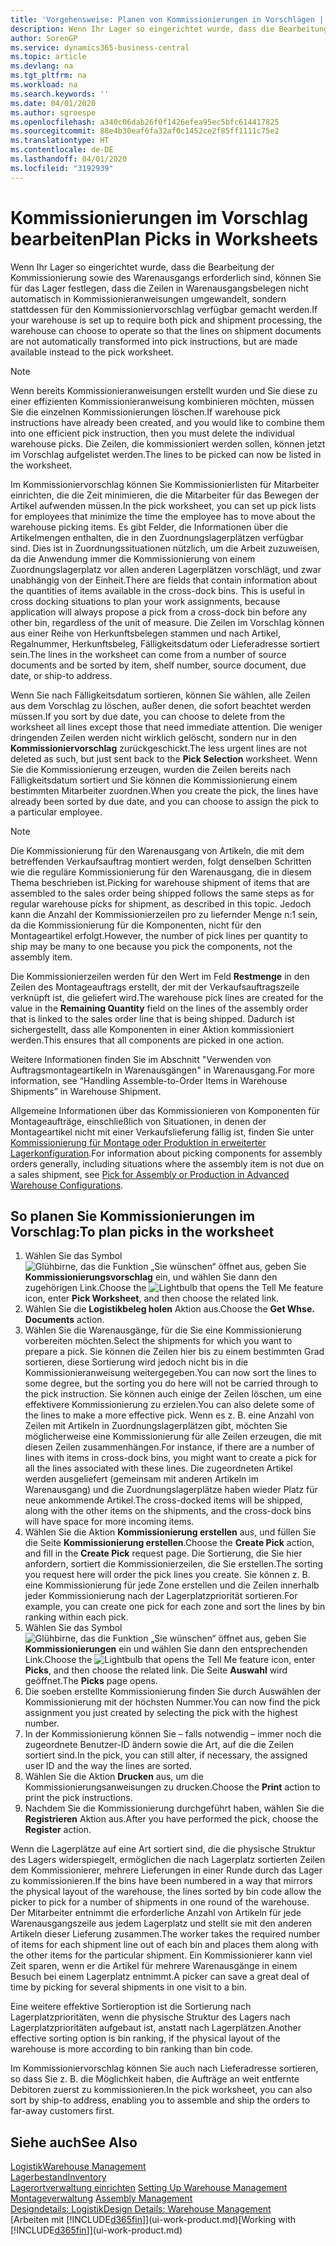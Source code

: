 ```yaml
---
title: 'Vorgehensweise: Planen von Kommissionierungen in Vorschlägen | Microsoft Docs'
description: Wenn Ihr Lager so eingerichtet wurde, dass die Bearbeitung der Kommissionierung sowie des Warenausgangs erforderlich sind, können Sie für das Lager festlegen, dass die Zeilen in Warenausgangsbelegen nicht automatisch in Kommissionieranweisungen umgewandelt, sondern stattdessen für den Kommissioniervorschlag verfügbar gemacht werden.
author: SorenGP
ms.service: dynamics365-business-central
ms.topic: article
ms.devlang: na
ms.tgt_pltfrm: na
ms.workload: na
ms.search.keywords: ''
ms.date: 04/01/2020
ms.author: sgroespe
ms.openlocfilehash: a340c06dab26f0f1426efea95ec5bfc614417825
ms.sourcegitcommit: 88e4b30eaf6fa32af0c1452ce2f85ff1111c75e2
ms.translationtype: HT
ms.contentlocale: de-DE
ms.lasthandoff: 04/01/2020
ms.locfileid: "3192939"
---
```

# <a name="plan-picks-in-worksheets"></a><span data-ttu-id="299ad-103">Kommissionierungen im Vorschlag bearbeiten</span><span class="sxs-lookup"><span data-stu-id="299ad-103">Plan Picks in Worksheets</span></span>
<span data-ttu-id="299ad-104">Wenn Ihr Lager so eingerichtet wurde, dass die Bearbeitung der Kommissionierung sowie des Warenausgangs erforderlich sind, können Sie für das Lager festlegen, dass die Zeilen in Warenausgangsbelegen nicht automatisch in Kommissionieranweisungen umgewandelt, sondern stattdessen für den Kommissioniervorschlag verfügbar gemacht werden.</span><span class="sxs-lookup"><span data-stu-id="299ad-104">If your warehouse is set up to require both pick and shipment processing, the warehouse can choose to operate so that the lines on shipment documents are not automatically transformed into pick instructions, but are made available instead to the pick worksheet.</span></span>  

> [!NOTE]  
>  <span data-ttu-id="299ad-105">Wenn bereits Kommissionieranweisungen erstellt wurden und Sie diese zu einer effizienten Kommissionieranweisung kombinieren möchten, müssen Sie die einzelnen Kommissionierungen löschen.</span><span class="sxs-lookup"><span data-stu-id="299ad-105">If warehouse pick instructions have already been created, and you would like to combine them into one efficient pick instruction, then you must delete the individual warehouse picks.</span></span> <span data-ttu-id="299ad-106">Die Zeilen, die kommissioniert werden sollen, können jetzt im Vorschlag aufgelistet werden.</span><span class="sxs-lookup"><span data-stu-id="299ad-106">The lines to be picked can now be listed in the worksheet.</span></span>  

<span data-ttu-id="299ad-107">Im Kommissioniervorschlag können Sie Kommissionierlisten für Mitarbeiter einrichten, die die Zeit minimieren, die die Mitarbeiter für das Bewegen der Artikel aufwenden müssen.</span><span class="sxs-lookup"><span data-stu-id="299ad-107">In the pick worksheet, you can set up pick lists for employees that minimize the time the employee has to move about the warehouse picking items.</span></span> <span data-ttu-id="299ad-108">Es gibt Felder, die Informationen über die Artikelmengen enthalten, die in den Zuordnungslagerplätzen verfügbar sind. Dies ist in Zuordnungssituationen nützlich, um die Arbeit zuzuweisen, da die Anwendung immer die Kommissionierung von einem Zuordnungslagerplatz vor allen anderen Lagerplätzen vorschlägt, und zwar unabhängig von der Einheit.</span><span class="sxs-lookup"><span data-stu-id="299ad-108">There are fields that contain information about the quantities of items available in the cross-dock bins. This is useful in cross docking situations to plan your work assignments, because application will always propose a pick from a cross-dock bin before any other bin, regardless of the unit of measure.</span></span> <span data-ttu-id="299ad-109">Die Zeilen im Vorschlag können aus einer Reihe von Herkunftsbelegen stammen und nach Artikel, Regalnummer, Herkunftsbeleg, Fälligkeitsdatum oder Lieferadresse sortiert sein.</span><span class="sxs-lookup"><span data-stu-id="299ad-109">The lines in the worksheet can come from a number of source documents and be sorted by item, shelf number, source document, due date, or ship-to address.</span></span>  

<span data-ttu-id="299ad-110">Wenn Sie nach Fälligkeitsdatum sortieren, können Sie wählen, alle Zeilen aus dem Vorschlag zu löschen, außer denen, die sofort beachtet werden müssen.</span><span class="sxs-lookup"><span data-stu-id="299ad-110">If you sort by due date, you can choose to delete from the worksheet all lines except those that need immediate attention.</span></span> <span data-ttu-id="299ad-111">Die weniger dringenden Zeilen werden nicht wirklich gelöscht, sondern nur in den **Kommissioniervorschlag** zurückgeschickt.</span><span class="sxs-lookup"><span data-stu-id="299ad-111">The less urgent lines are not deleted as such, but just sent back to the **Pick Selection** worksheet.</span></span> <span data-ttu-id="299ad-112">Wenn Sie die Kommissionierung erzeugen, wurden die Zeilen bereits nach Fälligkeitsdatum sortiert und Sie können die Kommissionierung einem bestimmten Mitarbeiter zuordnen.</span><span class="sxs-lookup"><span data-stu-id="299ad-112">When you create the pick, the lines have already been sorted by due date, and you can choose to assign the pick to a particular employee.</span></span>  

> [!NOTE]  
>  <span data-ttu-id="299ad-113">Die Kommissionierung für den Warenausgang von Artikeln, die mit dem betreffenden Verkaufsauftrag montiert werden, folgt denselben Schritten wie die reguläre Kommissionierung für den Warenausgang, die in diesem Thema beschrieben ist.</span><span class="sxs-lookup"><span data-stu-id="299ad-113">Picking for warehouse shipment of items that are assembled to the sales order being shipped follows the same steps as for regular warehouse picks for shipment, as described in this topic.</span></span> <span data-ttu-id="299ad-114">Jedoch kann die Anzahl der Kommissionierzeilen pro zu liefernder Menge n:1 sein, da die Kommissionierung für die Komponenten, nicht für den Montageartikel erfolgt.</span><span class="sxs-lookup"><span data-stu-id="299ad-114">However, the number of pick lines per quantity to ship may be many to one because you pick the components, not the assembly item.</span></span>  
>   
>  <span data-ttu-id="299ad-115">Die Kommissionierzeilen werden für den Wert im Feld **Restmenge** in den Zeilen des Montageauftrags erstellt, der mit der Verkaufsauftragszeile verknüpft ist, die geliefert wird.</span><span class="sxs-lookup"><span data-stu-id="299ad-115">The warehouse pick lines are created for the value in the **Remaining Quantity** field on the lines of the assembly order that is linked to the sales order line that is being shipped.</span></span> <span data-ttu-id="299ad-116">Dadurch ist sichergestellt, dass alle Komponenten in einer Aktion kommissioniert werden.</span><span class="sxs-lookup"><span data-stu-id="299ad-116">This ensures that all components are picked in one action.</span></span>  
>   
>  <span data-ttu-id="299ad-117">Weitere Informationen finden Sie im Abschnitt "Verwenden von Auftragsmontageartikeln in Warenausgängen" in Warenausgang.</span><span class="sxs-lookup"><span data-stu-id="299ad-117">For more information, see “Handling Assemble-to-Order Items in Warehouse Shipments” in Warehouse Shipment.</span></span>  
>   
>  <span data-ttu-id="299ad-118">Allgemeine Informationen über das Kommissionieren von Komponenten für Montageaufträge, einschließlich von Situationen, in denen der Montageartikel nicht mit einer Verkaufslieferung fällig ist, finden Sie unter [Kommissionierung für Montage oder Produktion in erweiterter Lagerkonfiguration](warehouse-how-to-pick-for-internal-operations-in-advanced-warehousing.md).</span><span class="sxs-lookup"><span data-stu-id="299ad-118">For information about picking components for assembly orders generally, including situations where the assembly item is not due on a sales shipment, see [Pick for Assembly or Production in Advanced Warehouse Configurations](warehouse-how-to-pick-for-internal-operations-in-advanced-warehousing.md).</span></span>  

## <a name="to-plan-picks-in-the-worksheet"></a><span data-ttu-id="299ad-119">So planen Sie Kommissionierungen im Vorschlag:</span><span class="sxs-lookup"><span data-stu-id="299ad-119">To plan picks in the worksheet</span></span>  
1.  <span data-ttu-id="299ad-120">Wählen Sie das Symbol ![Glühbirne, das die Funktion „Sie wünschen“ öffnet](media/ui-search/search_small.png "Was möchten Sie tun?") aus, geben Sie **Kommissionierungsvorschlag** ein, und wählen Sie dann den zugehörigen Link.</span><span class="sxs-lookup"><span data-stu-id="299ad-120">Choose the ![Lightbulb that opens the Tell Me feature](media/ui-search/search_small.png "Tell me what you want to do") icon, enter **Pick Worksheet**, and then choose the related link.</span></span>  
2.  <span data-ttu-id="299ad-121">Wählen Sie die **Logistikbeleg holen** Aktion aus.</span><span class="sxs-lookup"><span data-stu-id="299ad-121">Choose the **Get Whse. Documents** action.</span></span>  
3.  <span data-ttu-id="299ad-122">Wählen Sie die Warenausgänge, für die Sie eine Kommissionierung vorbereiten möchten.</span><span class="sxs-lookup"><span data-stu-id="299ad-122">Select the shipments for which you want to prepare a pick.</span></span> <span data-ttu-id="299ad-123">Sie können die Zeilen hier bis zu einem bestimmten Grad sortieren, diese Sortierung wird jedoch nicht bis in die Kommissionieranweisung weitergegeben.</span><span class="sxs-lookup"><span data-stu-id="299ad-123">You can now sort the lines to some degree, but the sorting you do here will not be carried through to the pick instruction.</span></span> <span data-ttu-id="299ad-124">Sie können auch einige der Zeilen löschen, um eine effektivere Kommissionierung zu erzielen.</span><span class="sxs-lookup"><span data-stu-id="299ad-124">You can also delete some of the lines to make a more effective pick.</span></span> <span data-ttu-id="299ad-125">Wenn es z. B. eine Anzahl von Zeilen mit Artikeln in Zuordnungslagerplätzen gibt, möchten Sie möglicherweise eine Kommissionierung für alle Zeilen erzeugen, die mit diesen Zeilen zusammenhängen.</span><span class="sxs-lookup"><span data-stu-id="299ad-125">For instance, if there are a number of lines with items in cross-dock bins, you might want to create a pick for all the lines associated with these lines.</span></span> <span data-ttu-id="299ad-126">Die zugeordneten Artikel werden ausgeliefert (gemeinsam mit anderen Artikeln im Warenausgang) und die Zuordnungslagerplätze haben wieder Platz für neue ankommende Artikel.</span><span class="sxs-lookup"><span data-stu-id="299ad-126">The cross-docked items will be shipped, along with the other items on the shipments, and the cross-dock bins will have space for more incoming items.</span></span>  
4.  <span data-ttu-id="299ad-127">Wählen Sie die Aktion **Kommissionierung erstellen** aus, und füllen Sie die Seite **Kommissionierung erstellen**.</span><span class="sxs-lookup"><span data-stu-id="299ad-127">Choose the **Create Pick** action, and fill in the **Create Pick** request page.</span></span> <span data-ttu-id="299ad-128">Die Sortierung, die Sie hier anfordern, sortiert die Kommissionierzeilen, die Sie erstellen.</span><span class="sxs-lookup"><span data-stu-id="299ad-128">The sorting you request here will order the pick lines you create.</span></span> <span data-ttu-id="299ad-129">Sie können z. B. eine Kommissionierung für jede Zone erstellen und die Zeilen innerhalb jeder Kommissionierung nach der Lagerplatzpriorität sortieren.</span><span class="sxs-lookup"><span data-stu-id="299ad-129">For example, you can create one pick for each zone and sort the lines by bin ranking within each pick.</span></span>  
5.  <span data-ttu-id="299ad-130">Wählen Sie das Symbol ![Glühbirne, das die Funktion „Sie wünschen“ öffnet](media/ui-search/search_small.png "Was möchten Sie tun?") aus, geben Sie **Kommissionierungen** ein und wählen Sie dann den entsprechenden Link.</span><span class="sxs-lookup"><span data-stu-id="299ad-130">Choose the ![Lightbulb that opens the Tell Me feature](media/ui-search/search_small.png "Tell me what you want to do") icon, enter **Picks**, and then choose the related link.</span></span> <span data-ttu-id="299ad-131">Die Seite **Auswahl** wird geöffnet.</span><span class="sxs-lookup"><span data-stu-id="299ad-131">The **Picks** page opens.</span></span>  
6.  <span data-ttu-id="299ad-132">Die soeben erstellte Kommissionierung finden Sie durch Auswählen der Kommissionierung mit der höchsten Nummer.</span><span class="sxs-lookup"><span data-stu-id="299ad-132">You can now find the pick assignment you just created by selecting the pick with the highest number.</span></span>  
7.  <span data-ttu-id="299ad-133">In der Kommissionierung können Sie – falls notwendig – immer noch die zugeordnete Benutzer-ID ändern sowie die Art, auf die die Zeilen sortiert sind.</span><span class="sxs-lookup"><span data-stu-id="299ad-133">In the pick, you can still alter, if necessary, the assigned user ID and the way the lines are sorted.</span></span>  
8.  <span data-ttu-id="299ad-134">Wählen Sie die Aktion **Drucken** aus, um die Kommissionierungsanweisungen zu drucken.</span><span class="sxs-lookup"><span data-stu-id="299ad-134">Choose the **Print** action to print the pick instructions.</span></span>  
9. <span data-ttu-id="299ad-135">Nachdem Sie die Kommissionierung durchgeführt haben, wählen Sie die **Registrieren** Aktion aus.</span><span class="sxs-lookup"><span data-stu-id="299ad-135">After you have performed the pick, choose the **Register** action.</span></span>  

<span data-ttu-id="299ad-136">Wenn die Lagerplätze auf eine Art sortiert sind, die die physische Struktur des Lagers widerspiegelt, ermöglichen die nach Lagerplatz sortierten Zeilen dem Kommissionierer, mehrere Lieferungen in einer Runde durch das Lager zu kommissionieren.</span><span class="sxs-lookup"><span data-stu-id="299ad-136">If the bins have been numbered in a way that mirrors the physical layout of the warehouse, the lines sorted by bin code allow the picker to pick for a number of shipments in one round of the warehouse.</span></span> <span data-ttu-id="299ad-137">Der Mitarbeiter entnimmt die erforderliche Anzahl von Artikeln für jede Warenausgangszeile aus jedem Lagerplatz und stellt sie mit den anderen Artikeln dieser Lieferung zusammen.</span><span class="sxs-lookup"><span data-stu-id="299ad-137">The worker takes the required number of items for each shipment line out of each bin and places them along with the other items for the particular shipment.</span></span> <span data-ttu-id="299ad-138">Ein Kommissionierer kann viel Zeit sparen, wenn er die Artikel für mehrere Warenausgänge in einem Besuch bei einem Lagerplatz entnimmt.</span><span class="sxs-lookup"><span data-stu-id="299ad-138">A picker can save a great deal of time by picking for several shipments in one visit to a bin.</span></span>  

<span data-ttu-id="299ad-139">Eine weitere effektive Sortieroption ist die Sortierung nach Lagerplatzprioritäten, wenn die physische Struktur des Lagers nach Lagerplatzprioritäten aufgebaut ist, anstatt nach Lagerplätzen.</span><span class="sxs-lookup"><span data-stu-id="299ad-139">Another effective sorting option is bin ranking, if the physical layout of the warehouse is more according to bin ranking than bin code.</span></span>  

<span data-ttu-id="299ad-140">Im Kommissioniervorschlag können Sie auch nach Lieferadresse sortieren, so dass Sie z. B. die Möglichkeit haben, die Aufträge an weit entfernte Debitoren zuerst zu kommissionieren.</span><span class="sxs-lookup"><span data-stu-id="299ad-140">In the pick worksheet, you can also sort by ship-to address, enabling you to assemble and ship the orders to far-away customers first.</span></span>  

## <a name="see-also"></a><span data-ttu-id="299ad-141">Siehe auch</span><span class="sxs-lookup"><span data-stu-id="299ad-141">See Also</span></span>
[<span data-ttu-id="299ad-142">Logistik</span><span class="sxs-lookup"><span data-stu-id="299ad-142">Warehouse Management</span></span>](warehouse-manage-warehouse.md)  
[<span data-ttu-id="299ad-143">Lagerbestand</span><span class="sxs-lookup"><span data-stu-id="299ad-143">Inventory</span></span>](inventory-manage-inventory.md)  
<span data-ttu-id="299ad-144">[Lagerortverwaltung einrichten](warehouse-setup-warehouse.md)   </span><span class="sxs-lookup"><span data-stu-id="299ad-144">[Setting Up Warehouse Management](warehouse-setup-warehouse.md)   </span></span>  
<span data-ttu-id="299ad-145">[Montageverwaltung](assembly-assemble-items.md)  </span><span class="sxs-lookup"><span data-stu-id="299ad-145">[Assembly Management](assembly-assemble-items.md)  </span></span>  
[<span data-ttu-id="299ad-146">Designdetails: Logistik</span><span class="sxs-lookup"><span data-stu-id="299ad-146">Design Details: Warehouse Management</span></span>](design-details-warehouse-management.md)  
<span data-ttu-id="299ad-147">[Arbeiten mit [!INCLUDE[d365fin](includes/d365fin_md.md)]](ui-work-product.md)</span><span class="sxs-lookup"><span data-stu-id="299ad-147">[Working with [!INCLUDE[d365fin](includes/d365fin_md.md)]](ui-work-product.md)</span></span>

